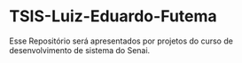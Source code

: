 # TSIS-Luiz-Eduardo-Futema
Esse Repositório será apresentados por projetos do curso de desenvolvimento de sistema do Senai.
